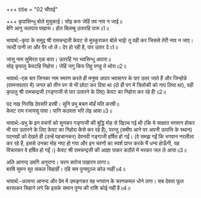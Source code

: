 +++
title = "02 चौपाई"

+++
कृपासिन्धु बोले मुसुकाई। सोइ करु जेहिं तव नाव न जाई॥  
बेगि आनु जलपाय पखारू। होत बिलम्बु उतारहि पारू॥1॥  

भावार्थ:-कृपा के समुद्र श्री रामचन्द्रजी केवट से मुस्कुराकर बोले भाई! तू वही कर जिससे तेरी नाव न जाए। जल्दी पानी ला और पैर धो ले। देर हो रही है, पार उतार दे॥1॥  

जासु नाम सुमिरत एक बारा। उतरहिं नर भवसिन्धु अपारा॥  
सोइ कृपालु केवटहि निहोरा। जेहिं जगु किय तिहु पगहु ते थोरा॥2॥  

भावार्थ:-एक बार जिनका नाम स्मरण करते ही मनुष्य अपार भवसागर के पार उतर जाते हैं और जिन्होन्ने (वामनावतार में) जगत को तीन पग से भी छोटा कर दिया था (दो ही पग में त्रिलोकी को नाप लिया था), वही कृपालु श्री रामचन्द्रजी (गङ्गाजी से पार उतारने के लिए) केवट का निहोरा कर रहे हैं!॥2॥  

पद नख निरखि देवसरि हरषी। सुनि प्रभु बचन मोहँ मति करषी॥  
केवट राम रजायसु पावा। पानि कठवता भरि लेइ आवा॥3॥  

भावार्थ:-प्रभु के इन वचनों को सुनकर गङ्गाजी की बुद्धि मोह से खिञ्च गई थी (कि ये साक्षात भगवान होकर भी पार उतारने के लिए केवट का निहोरा कैसे कर रहे हैं), परन्तु (समीप आने पर अपनी उत्पत्ति के स्थान) पदनखों को देखते ही (उन्हें पहचानकर) देवनदी गङ्गाजी हर्षित हो गईं। (वे समझ गईं कि भगवान नरलीला कर रहे हैं, इससे उनका मोह नष्ट हो गया और इन चरणों का स्पर्श प्राप्त करके मैं धन्य होऊँगी, यह विचारकर वे हर्षित हो गईं।) केवट श्री रामचन्द्रजी की आज्ञा पाकर कठौते में भरकर जल ले आया॥3॥  

अति आनन्द उमगि अनुरागा। चरन सरोज पखारन लागा॥  
बरषि सुमन सुर सकल सिहाहीं। एहि सम पुन्यपुञ्ज कोउ नाहीं॥4॥  

भावार्थ:-अत्यन्त आनन्द और प्रेम में उमङ्गकर वह भगवान के चरणकमल धोने लगा। सब देवता फूल बरसाकर सिहाने लगे कि इसके समान पुण्य की राशि कोई नहीं है॥4॥  
